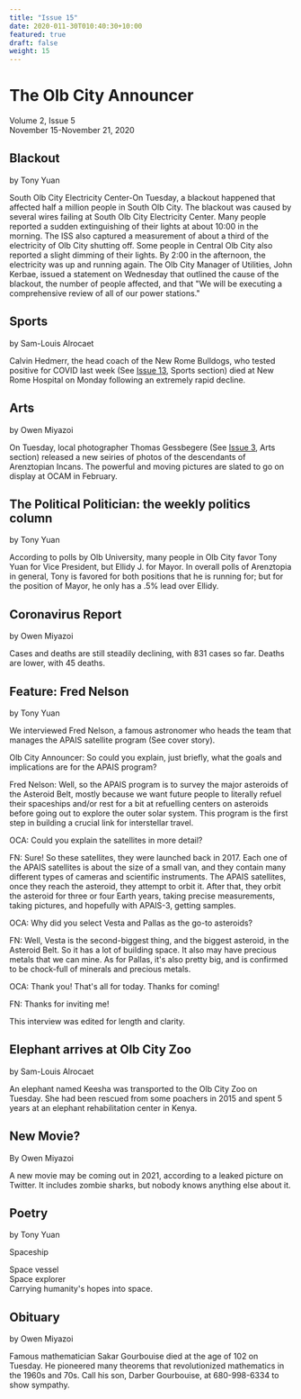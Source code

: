 ```yaml
---
title: "Issue 15"
date: 2020-011-30T010:40:30+10:00
featured: true
draft: false
weight: 15
---
```



# The Olb City Announcer
Volume 2, Issue 5  
November 15-November 21, 2020

## Blackout
by Tony Yuan

South Olb City Electricity Center-On Tuesday, a blackout happened that affected half a million people in South Olb City. The blackout was caused by several wires failing at South Olb City Electricity Center. Many people reported a sudden extinguishing of their lights at about 10:00 in the morning. The ISS also captured a measurement of about a third of the electricity of Olb City shutting off. Some people in Central Olb City also reported a slight dimming of their lights. By 2:00 in the afternoon, the electricity was up and running again. The Olb City Manager of Utilities, John Kerbae, issued a statement on Wednesday that outlined the cause of the blackout, the number of people affected, and that "We will be executing a comprehensive review of all of our power stations."

## Sports
by Sam-Louis Alrocaet

Calvin Hedmerr, the head coach of the New Rome Bulldogs, who tested positive for COVID last week (See [Issue 13](https://www.arenztopia.com/news/issue-13/), Sports section) died at New Rome Hospital on Monday following an extremely rapid decline.

## Arts
by Owen Miyazoi

On Tuesday, local photographer Thomas Gessbegere (See [Issue 3](https://www.arenztopia.com/news/issue-3/), Arts section) released a new seiries of photos of the descendants of Arenztopian Incans. The powerful and moving pictures are slated to go on display at OCAM in February.

## The Political Politician: the weekly politics column
by Tony Yuan

According to polls by Olb University, many people in Olb City favor Tony Yuan for Vice President, but Ellidy J. for Mayor. In overall polls of Arenztopia in general, Tony is favored for both positions that he is running for; but for the position of Mayor, he only has a .5% lead over Ellidy.

## Coronavirus Report
by Owen Miyazoi

Cases and deaths are still steadily declining, with 831 cases so far. Deaths are lower, with 45 deaths. 

## Feature: Fred Nelson
by Tony Yuan

We interviewed Fred Nelson, a famous astronomer who heads the team that manages the APAIS satellite program (See cover story).

Olb City Announcer: So could you explain, just briefly, what the goals and implications are for the APAIS program?

Fred Nelson: Well, so the APAIS program is to survey the major asteroids of the Asteroid Belt, mostly because we want future people to literally refuel their spaceships and/or rest for a bit at refuelling centers on asteroids before going out to explore the outer solar system. This program is the first step in building a crucial link for interstellar travel. 

OCA: Could you explain the satellites in more detail?

FN: Sure! So these satellites, they were launched back in 2017. Each one of the APAIS satellites is about the size of a small van, and they contain many different types of cameras and scientific instruments. The APAIS satellites, once they reach the asteroid, they attempt to orbit it. After that, they orbit the asteroid for three or four Earth years, taking precise measurements, taking pictures, and hopefully with APAIS-3, getting samples.

OCA: Why did you select Vesta and Pallas as the go-to asteroids?

FN: Well, Vesta is the second-biggest thing, and the biggest asteroid, in the Asteroid Belt. So it has a lot of building space. It also may have precious metals that we can mine.
As for Pallas, it's also pretty big, and is confirmed to be chock-full of minerals and precious metals.

OCA: Thank you! That's all for today. Thanks for coming!

FN: Thanks for inviting me!

This interview was edited for length and clarity.

## Elephant arrives at Olb City Zoo
by Sam-Louis Alrocaet

An elephant named Keesha was transported to the Olb City Zoo on Tuesday. She had been rescued from some poachers in 2015 and spent 5 years at an elephant rehabilitation center in Kenya. 

## New Movie?
By Owen Miyazoi

A new movie may be coming out in 2021, according to a leaked picture on Twitter. It includes zombie sharks, but nobody knows anything else about it.

## Poetry
by Tony Yuan

Spaceship

Space vessel    
Space explorer    
Carrying humanity's hopes
into space.

## Obituary
by Owen Miyazoi

Famous mathematician Sakar Gourbouise died at the age of 102 on Tuesday. He pioneered many theorems that revolutionized mathematics in the 1960s and 70s. Call his son, Darber Gourbouise, at 680-998-6334 to show sympathy.

